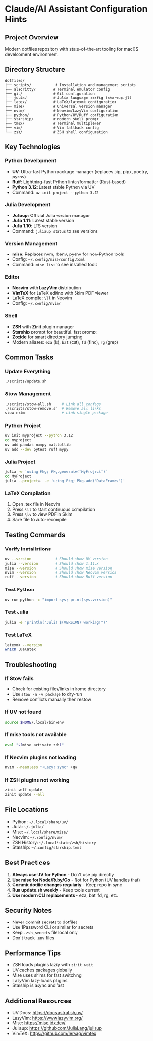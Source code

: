 # Claude/AI Assistant Configuration Hints

## Project Overview
Modern dotfiles repository with state-of-the-art tooling for macOS development environment.

## Directory Structure
```
dotfiles/
├── scripts/           # Installation and management scripts
├── alacritty/        # Terminal emulator config
├── git/              # Git configuration
├── julia/            # Julia language config (startup.jl)
├── latex/            # LaTeX/latexmk configuration
├── mise/             # Universal version manager
├── nvim/             # Neovim/LazyVim configuration
├── python/           # Python/UV/Ruff configuration
├── starship/         # Modern shell prompt
├── tmux/             # Terminal multiplexer
├── vim/              # Vim fallback config
└── zsh/              # ZSH shell configuration
```

## Key Technologies

### Python Development
- **UV**: Ultra-fast Python package manager (replaces pip, pipx, poetry, pyenv)
- **Ruff**: Lightning-fast Python linter/formatter (Rust-based)
- **Python 3.12**: Latest stable Python via UV
- Command: `uv init project --python 3.12`

### Julia Development
- **Juliaup**: Official Julia version manager
- **Julia 1.11**: Latest stable version
- **Julia 1.10**: LTS version
- Command: `juliaup status` to see versions

### Version Management
- **mise**: Replaces nvm, rbenv, pyenv for non-Python tools
- Config: `~/.config/mise/config.toml`
- Command: `mise list` to see installed tools

### Editor
- **Neovim** with **LazyVim** distribution
- **VimTeX** for LaTeX editing with Skim PDF viewer
- LaTeX compile: `\ll` in Neovim
- Config: `~/.config/nvim/`

### Shell
- **ZSH** with **Zinit** plugin manager
- **Starship** prompt for beautiful, fast prompt
- **Zoxide** for smart directory jumping
- Modern aliases: `eza` (ls), `bat` (cat), `fd` (find), `rg` (grep)

## Common Tasks

### Update Everything
```bash
./scripts/update.sh
```

### Stow Management
```bash
./scripts/stow-all.sh     # Link all configs
./scripts/stow-remove.sh  # Remove all links
stow nvim                 # Link single package
```

### Python Project
```bash
uv init myproject --python 3.12
cd myproject
uv add pandas numpy matplotlib
uv add --dev pytest ruff mypy
```

### Julia Project
```bash
julia -e 'using Pkg; Pkg.generate("MyProject")'
cd MyProject
julia --project=. -e 'using Pkg; Pkg.add("DataFrames")'
```

### LaTeX Compilation
1. Open .tex file in Neovim
2. Press `\ll` to start continuous compilation
3. Press `\lv` to view PDF in Skim
4. Save file to auto-recompile

## Testing Commands

### Verify Installations
```bash
uv --version           # Should show UV version
julia --version        # Should show 1.11.x
mise --version         # Should show mise version
nvim --version         # Should show Neovim version
ruff --version         # Should show Ruff version
```

### Test Python
```bash
uv run python -c "import sys; print(sys.version)"
```

### Test Julia
```bash
julia -e 'println("Julia $(VERSION) working!")'
```

### Test LaTeX
```bash
latexmk --version
which lualatex
```

## Troubleshooting

### If Stow fails
- Check for existing files/links in home directory
- Use `stow -n -v package` to dry-run
- Remove conflicts manually then restow

### If UV not found
```bash
source $HOME/.local/bin/env
```

### If mise tools not available
```bash
eval "$(mise activate zsh)"
```

### If Neovim plugins not loading
```bash
nvim --headless "+Lazy! sync" +qa
```

### If ZSH plugins not working
```bash
zinit self-update
zinit update --all
```

## File Locations

- Python: `~/.local/share/uv/`
- Julia: `~/.julia/`
- Mise: `~/.local/share/mise/`
- Neovim: `~/.config/nvim/`
- ZSH History: `~/.local/state/zsh/history`
- Starship: `~/.config/starship.toml`

## Best Practices

1. **Always use UV for Python** - Don't use pip directly
2. **Use mise for Node/Ruby/Go** - Not for Python (UV handles that)
3. **Commit dotfile changes regularly** - Keep repo in sync
4. **Run update.sh weekly** - Keep tools current
5. **Use modern CLI replacements** - eza, bat, fd, rg, etc.

## Security Notes

- Never commit secrets to dotfiles
- Use 1Password CLI or similar for secrets
- Keep `.zsh_secrets` file local only
- Don't track `.env` files

## Performance Tips

- ZSH loads plugins lazily with `zinit wait`
- UV caches packages globally
- Mise uses shims for fast switching
- LazyVim lazy-loads plugins
- Starship is async and fast

## Additional Resources

- UV Docs: https://docs.astral.sh/uv/
- LazyVim: https://www.lazyvim.org/
- Mise: https://mise.jdx.dev/
- Juliaup: https://github.com/JuliaLang/juliaup
- VimTeX: https://github.com/lervag/vimtex
